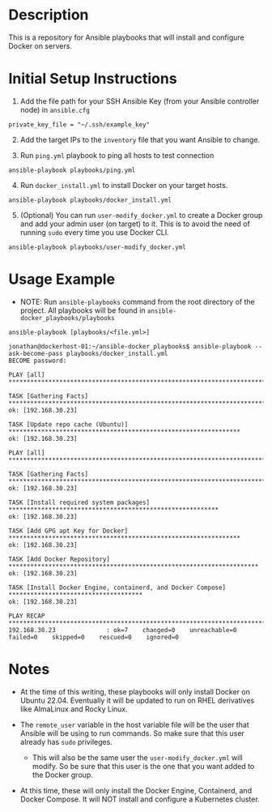 # Description

This is a repository for Ansible playbooks that will install and configure Docker on servers.

# Initial Setup Instructions

1. Add the file path for your SSH Ansible Key (from your Ansible controller node) in `ansible.cfg`

```
private_key_file = "~/.ssh/example_key"
```

2. Add the target IPs to the `inventory` file that you want Ansible to change.

3. Run `ping.yml` playbook to ping all hosts to test connection

```
ansible-playbook playbooks/ping.yml
```

4. Run `docker_install.yml` to install Docker on your target hosts.

```
ansible-playbook playbooks/docker_install.yml
```

5. (Optional) You can run `user-modify_docker.yml` to create a Docker group and add your admin user (on target) to it. This is to avoid the need of running `sudo` every time you use Docker CLI.

```
ansible-playbook playbooks/user-modify_docker.yml
```

# Usage Example

- NOTE: Run `ansible-playbooks` command from the root directory of the project. All playbooks will be found in `ansible-docker_playbooks/playbooks`

```
ansible-playbook [playbooks/<file.yml>]
```
```
jonathan@dockerhost-01:~/ansible-docker_playbooks$ ansible-playbook --ask-become-pass playbooks/docker_install.yml
BECOME password:

PLAY [all] ***************************************************************************************

TASK [Gathering Facts] ***************************************************************************
ok: [192.168.30.23]

TASK [Update repo cache (Ubuntu)] ****************************************************************
ok: [192.168.30.23]

PLAY [all] ***************************************************************************************

TASK [Gathering Facts] ***************************************************************************
ok: [192.168.30.23]

TASK [Install required system packages] **********************************************************
ok: [192.168.30.23]

TASK [Add GPG apt Key for Docker] ****************************************************************
ok: [192.168.30.23]

TASK [Add Docker Repository] *********************************************************************
ok: [192.168.30.23]

TASK [Install Docker Engine, containerd, and Docker Compose] *************************************
ok: [192.168.30.23]

PLAY RECAP ***************************************************************************************
192.168.30.23              : ok=7    changed=0    unreachable=0    failed=0    skipped=0    rescued=0    ignored=0
```

# Notes

- At the time of this writing, these playbooks will only install Docker on Ubuntu 22.04. Eventually it will be updated to run on RHEL derivatives like AlmaLinux and Rocky Linux.

- The `remote_user` variable in the host variable file will be the user that Ansible will be using to run commands. So make sure that this user already has `sudo` privileges.
    - This will also be the same user the `user-modify_docker.yml` will modify. So be sure that this user is the one that you want added to the Docker group.

- At this time, these will only install the Docker Engine, Containerd, and Docker Compose. It will NOT install and configure a Kubernetes cluster. 